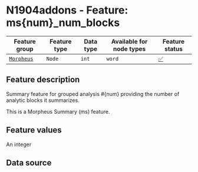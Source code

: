# N1904addons - Feature: ms{num}_num_blocks

Feature group |Feature type | Data type | Available for node types | Feature status
---  | --- | --- | --- | ---
[`Morpheus`](README.md#feature-group-morpheus-analyses-meta-and-summary) | `Node` | `int` | `word` | [✅](featurestatus.md#Trustworthy "Trustworthy")

## Feature description

Summary feature for grouped analysis #{num} providing the number of analytic blocks it summarizes.

This is a Morpheus Summary (ms) feature.

## Feature values

An integer

## Data source
